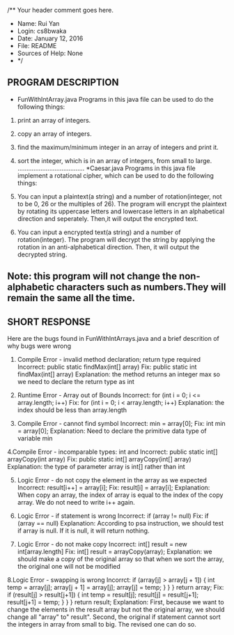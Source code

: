 /** Your header comment goes here.
 *  Name: Rui Yan
 *  Login: cs8bwaka
 *  Date: January 12, 2016
 *  File: README
 *  Sources of Help: None 
 * */

PROGRAM DESCRIPTION
-----------------------------------------------------------
* FunWithIntArray.java
Programs in this java file can be used to do the following things:
1. print an array of integers.
2. copy an array of integers.
3. find the maximum/minimum integer in an array of integers and print it.
4. sort the integer, which is in an array of integers, from small to large. 
......................................
*Caesar.java
Programs in this java file implement a rotational cipher, which can be used
to do the following things:

1. You can input a plaintext(a string) and a number of rotation(integer, not 
to be 0, 26 or the multiples of 26). The program will encrypt the plaintext 
by rotating its uppercase letters and lowercase letters in an alphabetical 
direction and seperately. Then,it will output the encrypted text.

2. You can input a encrypted text(a string) and a number of rotation(integer).
The program will decrypt the string by applying the rotation in an 
anti-alphabetical direction. Then, it will output the decrypted string.   

Note: this program will not change the non-alphabetic characters such as 
numbers.They will remain the same all the time.
-----------------------------------------------------------
SHORT RESPONSE
-----------------------------------------------------------
Here are the bugs found in FunWithIntArrays.java and a brief descrition of why
bugs were wrong
1. Compile Error - invalid method declaration; return type required
Incorrect: public static findMax(int[] array) 
Fix: public static int findMax(int[] array)
Explanation: the method returns an integer max so we need to declare the return
type as int

2. Runtime Error - Array out of Bounds
Incorrect: for (int i = 0; i <= array.length; i++)
Fix:  for (int i = 0; i < array.length; i++)
Explanation: the index should be less than array.length

3. Compile Error - cannot find symbol
Incorrect: min = array[0];
Fix: int min = array[0];
Explanation: Need to declare the primitive data type of variable min

4.Compile Error - incomparable types: int and <null>
Incorrect: public static int[] arrayCopy(int array)
Fix:  public static int[] arrayCopy(int[] array) 
Explanation: the type of parameter array is int[] rather than int

5. Logic Error - do not copy the element in the array as we expected
Incorrect:  result[i++] = array[i]; 
Fix:  result[i] = array[i];
Explanation: When copy an array, the index of array is equal to the index of
the copy array. We do not need to write i++ again.

6. Logic Error - if statement is wrong
Incorrect: if (array != null)
Fix: if (array == null)
Explanation: According to psa instruction, we should test if array is null. If 
it is null, it will return nothing.

7. Logic Error - do not make copy
Incorrect: int[] result = new int[array.length]
Fix: int[] result = arrayCopy(array);
Explanation: we should make a copy of the original array so that when we
sort the array, the original one will not be modified

8.Logic Error - swapping is wrong
Incorrct: 
   if (array[j] > array[j + 1]) {
     int temp = array[j];
     array[j + 1] = array[j];
     array[j] = temp;
    }
   }
  }
  return array; 
Fix: if (result[j] > result[j+1]) {
     int temp = result[j];
     result[j] = result[j+1];
     result[j+1] = temp;
    }
   }
  }
  return result;
Explanation: First, because we want to change the elements in the result array 
but not the original array, we should change all "array" to" result". Second, 
the original if statement cannot sort the integers in array from small to big. 
The revised one can do so.  
